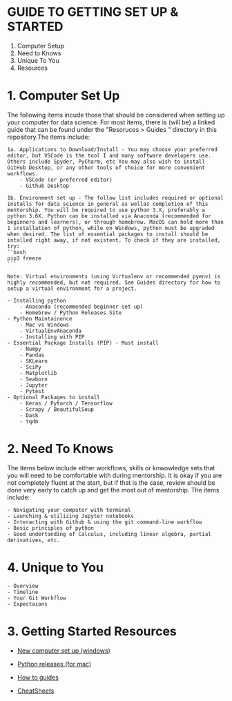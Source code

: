 # GUIDE TO GETTING SET UP & STARTED

1. Computer Setup
2. Need to Knows
3. Unique To You
4. Resources


# 1. Computer Set Up
The following items incude those that should be considered when setting up your computer for data science. For most items, there is (will be) a linked guide that can be found under the "Resoruces > Guides " directory in this repository.The items include:

    1a. Applications to Download/Install - You may choose your preferred editor, but VSCode is the tool I and many software developers use. Others include Spyder, PyCharm, etc You may also wish to install GitHub Desktop, or any other tools of choice for more convenient workflows. 
        - VSCode (or preferred editor)
        - Github Desktop

    1b. Environment set up - The follow list includes required or optional installs for data science in general as wellas completion of this mentorship. You will be required to use python 3.X, preferably ≥ python 3.6X. Python can be installed via Anaconda (recommended for beginners and learners), or through homebrew. MacOS can hold more than 1 installation of python, while on Windows, python must be upgraded when desired. The list of essential packages to install should be intalled right away, if not existent. To check if they are installed, try:
    ``bash
    pip3 freeze
    ```

    Note: Virtual environments (using Virtualenv or recommended pyenv) is highly recommended, but not required. See Guides directory for how to setup a virtual environment for a project. 

    - Installing python
        - Anaconda (recommended beginner set up)
        - Homebrew / Python Releases Site
    - Python Maintainence
        - Mac vs Windows
        - VirtualEnvAnaconda
        - Installing with PIP
    - Essential Package Installs (PIP) - Must install
        - Numpy
        - Pandas
        - SKLearn
        - SciPy
        - Matplotlib
        - Seaborn
        - Jupyter
        - Pytest
    - Optional Packages to install
        - Keras / Pytorch / Tensorflow
        - Scrapy / BeautifulSoup
        - Dask
        - tqdm


# 2. Need To Knows
The items below include either workflows, skills or knwowledge sets that you will need to be comfortable with during mentorship. It is okay if you are not completely fluent at the start, but if that is the case, review should be done very early to catch up and get the most out of mentorship. The items include:

    - Navigating your computer with terminal
    - Launching & utilizing Jupyter notebooks
    - Interacting with Github & using the git command-line workflow
    - Basic principles of python
    - Good undertanding of Calculus, including linear algebra, partial derivatives, etc.


# 4. Unique to You
    - Overview
    - Timeline
    - Your Git Workflow
    - Expectaions


# 3. Getting Started Resources
- [New computer set up (windows)](https://medium.com/data-science-nerd/how-to-set-up-your-new-computer-for-data-science-projects-with-python-192af506e226)

- [Python releases (for mac)](https://www.python.org/downloads/macos/)
- [How to guides](https://github.com/rdowd003/RD_Mentoring/tree/main/Resources/Guides)
- [CheatSheets](https://github.com/rdowd003/RD_Mentoring/tree/main/Resources/Guides)




